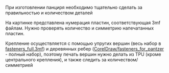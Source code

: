 При изготовлении панциря необходимо тщательно сделать за правильностью и количеством деталей

На картинке представлена нумерация пластин, соответствующая 3mf файлам. Нужно проверять количество и симметрию напечатанных пластин.

Крепление осуществляется с помощью упругих вершин (весь набор в [fasteners_full.3mf](https://github.com/Sofia-Sukhova/FabricBots2024/blob/main/CAD/pantzer/fasteners_full.3mf)) и деревянных ребер ([CorelDraw/fasteners_for_pantzer](https://github.com/Sofia-Sukhova/FabricBots2024/blob/main/CorelDraw/fasteners_for_pantzer.cdr) - полный набор), поэтому печать вершин нужно делать из TPU (кроме центрального крепления), и также следить за количеством/ симметрией
